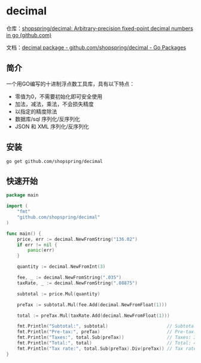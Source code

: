 # decimal

仓库：[shopspring/decimal: Arbitrary-precision fixed-point decimal numbers in go (github.com)](https://github.com/shopspring/decimal)

文档：[decimal package - github.com/shopspring/decimal - Go Packages](https://pkg.go.dev/github.com/shopspring/decimal?utm_source=godoc)



## 简介

一个用GO编写的十进制浮点数工具库，具有以下特点：

- 零值为0，不需要初始化即可安全使用
- 加法，减法，乘法，不会损失精度
- 以指定的精度除法
- 数据库/sql 序列化/反序列化
- JSON 和 XML 序列化/反序列化



## 安装

```
go get github.com/shopspring/decimal
```



## 快速开始

```go
package main

import (
	"fmt"
	"github.com/shopspring/decimal"
)

func main() {
	price, err := decimal.NewFromString("136.02")
	if err != nil {
		panic(err)
	}

	quantity := decimal.NewFromInt(3)

	fee, _ := decimal.NewFromString(".035")
	taxRate, _ := decimal.NewFromString(".08875")

	subtotal := price.Mul(quantity)

	preTax := subtotal.Mul(fee.Add(decimal.NewFromFloat(1)))

	total := preTax.Mul(taxRate.Add(decimal.NewFromFloat(1)))

	fmt.Println("Subtotal:", subtotal)                      // Subtotal: 408.06
	fmt.Println("Pre-tax:", preTax)                         // Pre-tax: 422.3421
	fmt.Println("Taxes:", total.Sub(preTax))                // Taxes: 37.482861375
	fmt.Println("Total:", total)                            // Total: 459.824961375
	fmt.Println("Tax rate:", total.Sub(preTax).Div(preTax)) // Tax rate: 0.08875
}
```

